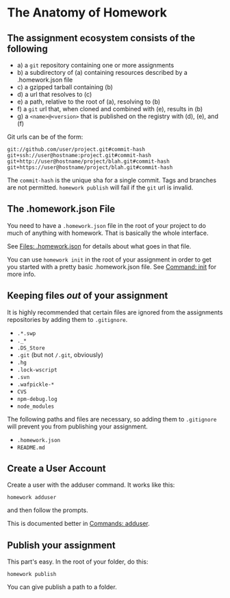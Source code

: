 The Anatomy of Homework
=======================

## The assignment ecosystem consists of the following

- a) a `git` repository containing one or more assignments
- b) a subdirectory of (a) containing resources described by a .homework.json file
- c) a gzipped tarball containing (b)
- d) a url that resolves to (c)
- e) a path, relative to the root of (a), resolving to (b)
- f) a `git` url that, when cloned and combined with (e), results in (b)
- g) a `<name>@<version>` that is published on the registry with (d), (e), and (f)

Git urls can be of the form:

    git://github.com/user/project.git#commit-hash
    git+ssh://user@hostname:project.git#commit-hash
    git+http://user@hostname/project/blah.git#commit-hash
    git+https://user@hostname/project/blah.git#commit-hash

The `commit-hash` is the unique sha for a single commit. Tags and branches are
not permitted. `homework publish` will fail if the `git` url is invalid.

## The .homework.json File

You need to have a `.homework.json` file in the root of your project to do
much of anything with homework.  That is basically the whole interface.

See [Files: .homework.json](../files/homework.json.md) for details about what goes in that file.

You can use `homework init` in the root of your assignment in order to get you
started with a pretty basic .homework.json file.  See [Command: init](../commands/init.md) for
more info.

## Keeping files *out* of your assignment

It is highly recommended that certain files are ignored from the assignments
repositories by adding them to `.gitignore`.

* `.*.swp`
* `._*`
* `.DS_Store`
* `.git` (but not `/.git`, obviously)
* `.hg`
* `.lock-wscript`
* `.svn`
* `.wafpickle-*`
* `CVS`
* `npm-debug.log`
* `node_modules`

The following paths and files are necessary, so adding them to `.gitignore`
will prevent you from publishing your assignment.

* `.homework.json`
* `README.md`

## Create a User Account

Create a user with the adduser command.  It works like this:

    homework adduser

and then follow the prompts.

This is documented better in [Commands: adduser](../commands/adduser.md).

## Publish your assignment

This part's easy.  In the root of your folder, do this:

    homework publish

You can give publish a path to a folder.
